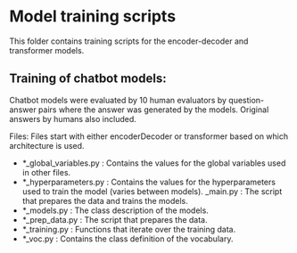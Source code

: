 # Model training scripts

This folder contains training scripts for the encoder-decoder and transformer models.

## Training of chatbot models:

Chatbot models were evaluated by 10 human evaluators by question-answer pairs where the answer was generated by the models. Original answers by humans also included. 


Files: 
Files start with either encoderDecoder or transformer based on which architecture is used.
- *_global_variables.py : Contains the values for the global variables used in other files.
- *_hyperparameters.py : Contains the values for the hyperparameters used to train the model (varies between models).
_main.py : The script that prepares the data and trains the models.
- *_models.py : The class description of the models.
- *_prep_data.py : The script that prepares the data.
- *_training.py : Functions that iterate over the training data.
- *_voc.py : Contains the class definition of the vocabulary.
